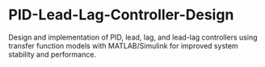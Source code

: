 # PID-Lead-Lag-Controller-Design
Design and implementation of PID, lead, lag, and lead-lag controllers using transfer function models with MATLAB/Simulink for improved system stability and performance.
